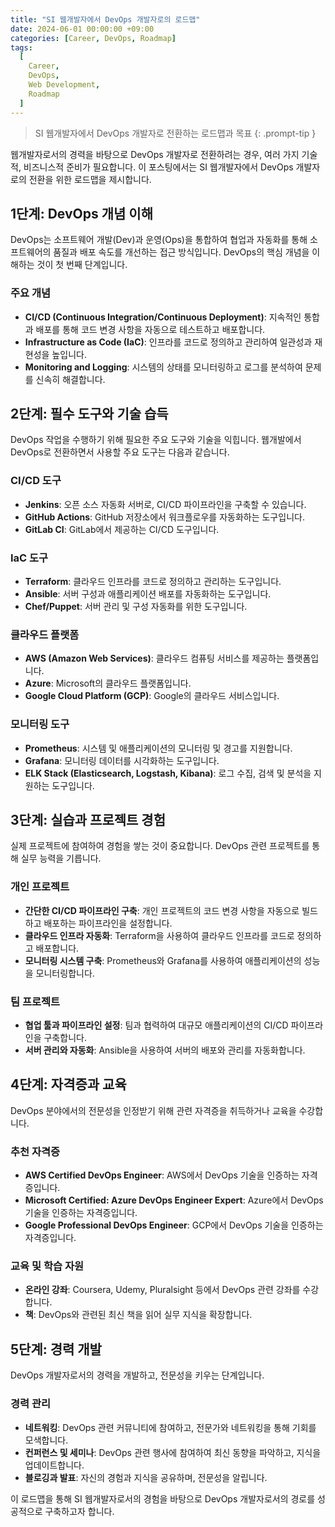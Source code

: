 ```yaml
---
title: "SI 웹개발자에서 DevOps 개발자로의 로드맵"
date: 2024-06-01 00:00:00 +09:00
categories: [Career, DevOps, Roadmap]
tags:
  [
    Career,
    DevOps,
    Web Development,
    Roadmap
  ]
---
```


> SI 웹개발자에서 DevOps 개발자로 전환하는 로드맵과 목표
{: .prompt-tip }

 웹개발자로서의 경력을 바탕으로 DevOps 개발자로 전환하려는 경우, 여러 가지 기술적, 비즈니스적 준비가 필요합니다. 이 포스팅에서는 SI 웹개발자에서 DevOps 개발자로의 전환을 위한 로드맵을 제시합니다.

## 1단계: DevOps 개념 이해

 DevOps는 소프트웨어 개발(Dev)과 운영(Ops)을 통합하여 협업과 자동화를 통해 소프트웨어의 품질과 배포 속도를 개선하는 접근 방식입니다. DevOps의 핵심 개념을 이해하는 것이 첫 번째 단계입니다.

### 주요 개념

- **CI/CD (Continuous Integration/Continuous Deployment)**: 지속적인 통합과 배포를 통해 코드 변경 사항을 자동으로 테스트하고 배포합니다.
- **Infrastructure as Code (IaC)**: 인프라를 코드로 정의하고 관리하여 일관성과 재현성을 높입니다.
- **Monitoring and Logging**: 시스템의 상태를 모니터링하고 로그를 분석하여 문제를 신속히 해결합니다.

## 2단계: 필수 도구와 기술 습득

 DevOps 작업을 수행하기 위해 필요한 주요 도구와 기술을 익힙니다. 웹개발에서 DevOps로 전환하면서 사용할 주요 도구는 다음과 같습니다.

### CI/CD 도구

- **Jenkins**: 오픈 소스 자동화 서버로, CI/CD 파이프라인을 구축할 수 있습니다.
- **GitHub Actions**: GitHub 저장소에서 워크플로우를 자동화하는 도구입니다.
- **GitLab CI**: GitLab에서 제공하는 CI/CD 도구입니다.

### IaC 도구

- **Terraform**: 클라우드 인프라를 코드로 정의하고 관리하는 도구입니다.
- **Ansible**: 서버 구성과 애플리케이션 배포를 자동화하는 도구입니다.
- **Chef/Puppet**: 서버 관리 및 구성 자동화를 위한 도구입니다.

### 클라우드 플랫폼

- **AWS (Amazon Web Services)**: 클라우드 컴퓨팅 서비스를 제공하는 플랫폼입니다.
- **Azure**: Microsoft의 클라우드 플랫폼입니다.
- **Google Cloud Platform (GCP)**: Google의 클라우드 서비스입니다.

### 모니터링 도구

- **Prometheus**: 시스템 및 애플리케이션의 모니터링 및 경고를 지원합니다.
- **Grafana**: 모니터링 데이터를 시각화하는 도구입니다.
- **ELK Stack (Elasticsearch, Logstash, Kibana)**: 로그 수집, 검색 및 분석을 지원하는 도구입니다.

## 3단계: 실습과 프로젝트 경험

 실제 프로젝트에 참여하여 경험을 쌓는 것이 중요합니다. DevOps 관련 프로젝트를 통해 실무 능력을 기릅니다.

### 개인 프로젝트

- **간단한 CI/CD 파이프라인 구축**: 개인 프로젝트의 코드 변경 사항을 자동으로 빌드하고 배포하는 파이프라인을 설정합니다.
- **클라우드 인프라 자동화**: Terraform을 사용하여 클라우드 인프라를 코드로 정의하고 배포합니다.
- **모니터링 시스템 구축**: Prometheus와 Grafana를 사용하여 애플리케이션의 성능을 모니터링합니다.

### 팀 프로젝트

- **협업 툴과 파이프라인 설정**: 팀과 협력하여 대규모 애플리케이션의 CI/CD 파이프라인을 구축합니다.
- **서버 관리와 자동화**: Ansible을 사용하여 서버의 배포와 관리를 자동화합니다.

## 4단계: 자격증과 교육

 DevOps 분야에서의 전문성을 인정받기 위해 관련 자격증을 취득하거나 교육을 수강합니다.

### 추천 자격증

- **AWS Certified DevOps Engineer**: AWS에서 DevOps 기술을 인증하는 자격증입니다.
- **Microsoft Certified: Azure DevOps Engineer Expert**: Azure에서 DevOps 기술을 인증하는 자격증입니다.
- **Google Professional DevOps Engineer**: GCP에서 DevOps 기술을 인증하는 자격증입니다.

### 교육 및 학습 자원

- **온라인 강좌**: Coursera, Udemy, Pluralsight 등에서 DevOps 관련 강좌를 수강합니다.
- **책**: DevOps와 관련된 최신 책을 읽어 실무 지식을 확장합니다.

## 5단계: 경력 개발

 DevOps 개발자로서의 경력을 개발하고, 전문성을 키우는 단계입니다.

### 경력 관리

- **네트워킹**: DevOps 관련 커뮤니티에 참여하고, 전문가와 네트워킹을 통해 기회를 모색합니다.
- **컨퍼런스 및 세미나**: DevOps 관련 행사에 참여하여 최신 동향을 파악하고, 지식을 업데이트합니다.
- **블로깅과 발표**: 자신의 경험과 지식을 공유하며, 전문성을 알립니다.

 이 로드맵을 통해 SI 웹개발자로서의 경험을 바탕으로 DevOps 개발자로서의 경로를 성공적으로 구축하고자 합니다.
